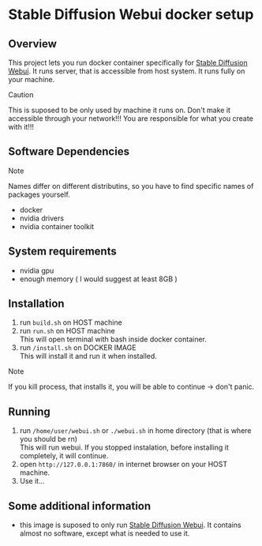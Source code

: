 # Stable Diffusion Webui docker setup

## Overview
This project lets you run docker container specifically for [Stable Diffusion Webui](https://github.com/AUTOMATIC1111/stable-diffusion-webui). It runs server, that is accessible from host system. It runs fully on your machine.
> [!CAUTION]
> This is suposed to be only used by machine it runs on. Don't make it accessible through your network!!!
> You are responsible for what you create with it!!!

## Software Dependencies
> [!NOTE]
> Names differ on different distributins, so you have to find specific names of packages yourself.

- docker
- nvidia drivers
- nvidia container toolkit

## System requirements
- nvidia gpu
- enough memory ( I would suggest at least 8GB )

## Installation

1. run `build.sh` on HOST machine  
2. run `run.sh` on HOST machine  
This will open terminal with bash inside docker container.  
3. run `/install.sh` on DOCKER IMAGE  
This will install it and run it when installed.  
> [!NOTE]
> If you kill process, that installs it, you will be able to continue -> don't panic.
## Running
1. run `/home/user/webui.sh` or `./webui.sh` in home directory (that is where you should be rn)  
This will run webui. If you stopped instalation, before installing it completely, it will continue.  
2. open `http://127.0.0.1:7860/` in internet browser on your HOST machine.  
3. Use it...  

## Some additional information
- this image is suposed to only run [Stable Diffusion Webui](https://github.com/AUTOMATIC1111/stable-diffusion-webui). It contains almost no software, except what is needed to use it. 
